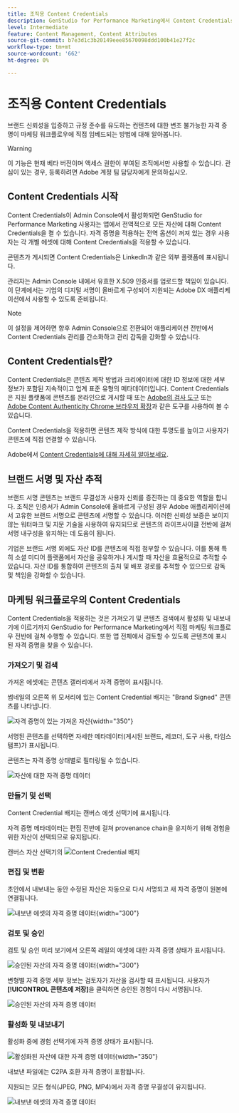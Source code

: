 ```yaml
---
title: 조직용 Content Credentials
description: GenStudio for Performance Marketing에서 Content Credentials을 적용하고 검토하는 방법에 대해 알아봅니다.
level: Intermediate
feature: Content Management, Content Attributes
source-git-commit: b7e3d1c3b20149eee85670098ddd100b41e27f2c
workflow-type: tm+mt
source-wordcount: '662'
ht-degree: 0%

---
```


# 조직용 Content Credentials

브랜드 신뢰성을 입증하고 규정 준수를 유도하는 컨텐츠에 대한 변조 불가능한 자격 증명이 마케팅 워크플로우에 직접 임베드되는 방법에 대해 알아봅니다.

>[!WARNING]
>
>이 기능은 현재 베타 버전이며 액세스 권한이 부여된 조직에서만 사용할 수 있습니다. 관심이 있는 경우, 등록하려면 Adobe 계정 팀 담당자에게 문의하십시오.


## Content Credentials 시작

Content Credentials이 Admin Console에서 활성화되면 GenStudio for Performance Marketing 사용자는 앱에서 전역적으로 모든 자산에 대해 Content Credentials을 켤 수 있습니다. 자격 증명을 적용하는 전역 옵션이 꺼져 있는 경우 사용자는 각 개별 에셋에 대해 Content Credentials을 적용할 수 있습니다.

콘텐츠가 게시되면 Content Credentials은 LinkedIn과 같은 외부 플랫폼에 표시됩니다.

관리자는 Admin Console 내에서 유효한 X.509 인증서를 업로드할 책임이 있습니다. 이 단계에서는 기업의 디지털 서명이 올바르게 구성되어 지원되는 Adobe DX 애플리케이션에서 사용할 수 있도록 준비됩니다.

>[!NOTE]
>
>이 설정을 제어하면 향후 Admin Console으로 전환되어 애플리케이션 전반에서 Content Credentials 관리를 간소화하고 관리 감독을 강화할 수 있습니다.

## Content Credentials란? 

Content Credentials은 콘텐츠 제작 방법과 크리에이터에 대한 ID 정보에 대한 세부 정보가 포함된 지속적이고 업계 표준 유형의 메타데이터입니다. Content Credentials은 지원 플랫폼에 콘텐츠를 온라인으로 게시할 때 또는 [Adobe의 검사 도구](https://contentauthenticity.adobe.com/inspect) 또는 [Adobe Content Authenticity Chrome 브라우저 확장](https://helpx.adobe.com/creative-cloud/help/cai/adobe-content-authenticity-chrome-browser-extension.html)과 같은 도구를 사용하여 볼 수 있습니다.  

Content Credentials을 적용하면 콘텐츠 제작 방식에 대한 투명도를 높이고 사용자가 콘텐츠에 직접 연결할 수 있습니다.

Adobe에서 [Content Credentials에 대해 자세히 알아보세요](https://helpx.adobe.com/kr/creative-cloud/help/content-credentials.html).

## 브랜드 서명 및 자산 추적

브랜드 서명 콘텐츠는 브랜드 무결성과 사용자 신뢰를 증진하는 데 중요한 역할을 합니다. 조직은 인증서가 Admin Console에 올바르게 구성된 경우 Adobe 애플리케이션에서 고유한 브랜드 서명으로 콘텐츠에 서명할 수 있습니다. 이러한 신뢰성 보증은 보이지 않는 워터마크 및 지문 기술을 사용하여 유지되므로 콘텐츠의 라이프사이클 전반에 걸쳐 서명 내구성을 유지하는 데 도움이 됩니다.

기업은 브랜드 서명 외에도 자산 ID를 콘텐츠에 직접 첨부할 수 있습니다. 이를 통해 특히 소셜 미디어 플랫폼에서 자산을 공유하거나 게시할 때 자산을 효율적으로 추적할 수 있습니다. 자산 ID를 통합하여 콘텐츠의 출처 및 배포 경로를 추적할 수 있으므로 감독 및 책임을 강화할 수 있습니다.

## 마케팅 워크플로우의 Content Credentials

Content Credentials을 적용하는 것은 가져오기 및 콘텐츠 검색에서 활성화 및 내보내기에 이르기까지 GenStudio for Performance Marketing에서 직접 마케팅 워크플로우 전반에 걸쳐 수행할 수 있습니다. 또한 앱 전체에서 검토할 수 있도록 콘텐츠에 표시된 자격 증명을 찾을 수 있습니다.

### 가져오기 및 검색

가져온 에셋에는 콘텐츠 갤러리에서 자격 증명이 표시됩니다.

썸네일의 오른쪽 위 모서리에 있는 Content Credential 배지는 &quot;Brand Signed&quot; 콘텐츠를 나타냅니다.

![자격 증명이 있는 가져온 자산](./images/import-discovery1.png){width="350"}

서명된 콘텐츠를 선택하면 자세한 메타데이터(게시된 브랜드, 레코더, 도구 사용, 타임스탬프)가 표시됩니다.

콘텐츠는 자격 증명 상태별로 필터링될 수 있습니다.

![자산에 대한 자격 증명 데이터](./images/import-discovery2.png)

### 만들기 및 선택

Content Credential 배지는 캔버스 에셋 선택기에 표시됩니다.

자격 증명 메타데이터는 편집 전반에 걸쳐 provenance chain을 유지하기 위해 경험을 위한 자산이 선택되므로 유지됩니다.

캔버스 자산 선택기의 ![Content Credential 배지](./images/creation-selection1.png)

### 편집 및 변환

초안에서 내보내는 동안 수정된 자산은 자동으로 다시 서명되고 새 자격 증명이 원본에 연결됩니다.

![내보낸 에셋의 자격 증명 데이터](./images/edit-and-transformation1.png){width="300"}

### 검토 및 승인

검토 및 승인 미리 보기에서 오른쪽 레일의 에셋에 대한 자격 증명 상태가 표시됩니다.

![승인된 자산의 자격 증명 데이터](./images/review-and-approve1.png){width="300"}

변형별 자격 증명 세부 정보는 검토자가 자산을 검사할 때 표시됩니다. 사용자가 **[!UICONTROL 콘텐츠에 저장]**&#x200B;을 클릭하면 승인된 경험이 다시 서명됩니다.

![승인된 자산의 자격 증명 데이터](./images/review-and-approve2.png)

### 활성화 및 내보내기

활성화 중에 경험 선택기에 자격 증명 상태가 표시됩니다.

![활성화된 자산에 대한 자격 증명 데이터](./images/activate-export1.png){width="350"}

내보낸 파일에는 C2PA 호환 자격 증명이 포함됩니다.

지원되는 모든 형식(JPEG, PNG, MP4)에서 자격 증명 무결성이 유지됩니다.

![내보낸 에셋의 자격 증명 데이터](./images/activate-export2.png)


